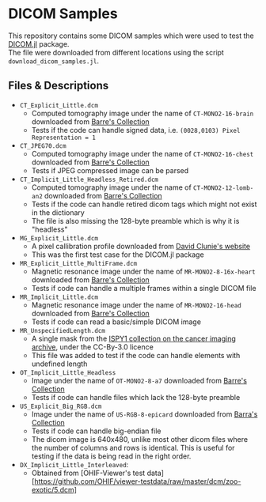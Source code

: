 # DICOM Samples

This repository contains some DICOM samples which were used to test the [DICOM.jl](https://github.com/JuliaIO/DICOM.jl) package.  
The file were downloaded from different locations using the script `download_dicom_samples.jl`.

## Files & Descriptions

- `CT_Explicit_Little.dcm`
  + Computed tomography image under the name of `CT-MONO2-16-brain` downloaded from [Barre's Collection][barre]
  + Tests if the code can handle signed data, i.e. `(0028,0103) Pixel Representation = 1`
- `CT_JPEG70.dcm`
  + Computed tomography image under the name of `CT-MONO2-16-chest` downloaded from [Barre's Collection][barre]
  + Tests if JPEG compressed image can be parsed
- `CT_Implicit_Little_Headless_Retired.dcm`
  + Computed tomography image under the name of `CT-MONO2-12-lomb-an2` downloaded from [Barre's Collection][barre]
  + Tests if the code can handle retired dicom tags which might not exist in the dictionary
  + The file is also missing the 128-byte preamble which is why it is "headless"
- `MG_Explicit_Little.dcm`
  + A pixel callibration profile downloaded from [David Clunie's website](http://www.dclunie.com/)
  + This was the first test case for the DICOM.jl package
- `MR_Explicit_Little_MultiFrame.dcm`
  + Magnetic resonance image under the name of `MR-MONO2-8-16x-heart` downloaded from [Barre's Collection][barre]
  + Tests if code can handle a multiple frames within a single DICOM file
- `MR_Implicit_Little.dcm`
  + Magnetic resonance image under the name of `MR-MONO2-16-head` downloaded from [Barre's Collection][barre]
  + Tests if code can read a basic/simple DICOM image
- `MR_UnspecifiedLength.dcm`
  + A single mask from the [ISPY1 collection on the cancer imaging archive][ispy-collection], under the CC-By-3.0 licence
  + This file was added to test if the code can handle elements with undefined length
- `OT_Implicit_Little_Headless`
  + Image under the name of `OT-MONO2-8-a7` downloaded from [Barre's Collection][barre]
  + Tests if code can handle files which lack the 128-byte preamble	
- `US_Explicit_Big_RGB.dcm`
  + Image under the name of `US-RGB-8-epicard` downloaded from [Barra's Collection][barre]
  + Tests if code can handle big-endian file
  + The dicom image is 640x480, unlike most other dicom files where the number of columns and rows is identical. This is useful for testing if the data is being read in the right order.
- `DX_Implicit_Little_Interleaved`:
  + Obtained from [OHIF-Viewer's test data][https://github.com/OHIF/viewer-testdata/raw/master/dcm/zoo-exotic/5.dcm]

[barre]: https://barre.dev/medical/samples/
[ispy-collection]: https://wiki.cancerimagingarchive.net/display/Public/ISPY1
